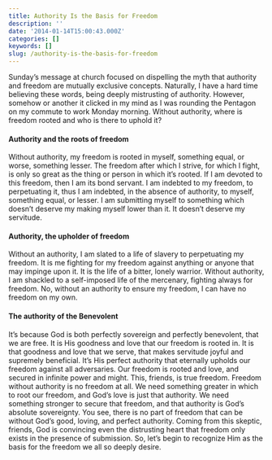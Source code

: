 ```yaml
---
title: Authority Is the Basis for Freedom
description: ''
date: '2014-01-14T15:00:43.000Z'
categories: []
keywords: []
slug: /authority-is-the-basis-for-freedom
---
```

Sunday’s message at church focused on dispelling the myth that authority and freedom are mutually exclusive concepts. Naturally, I have a hard time believing these words, being deeply mistrusting of authority. However, somehow or another it clicked in my mind as I was rounding the Pentagon on my commute to work Monday morning. Without authority, where is freedom rooted and who is there to uphold it?
#### Authority and the roots of freedom
Without authority, my freedom is rooted in myself, something equal, or worse, something lesser. The freedom after which I strive, for which I fight, is only so great as the thing or person in which it’s rooted. If I am devoted to this freedom, then I am its bond servant. I am indebted to my freedom, to perpetuating it, thus I am indebted, in the absence of authority, to myself, something equal, or lesser. I am submitting myself to something which doesn’t deserve my making myself lower than it. It doesn’t deserve my servitude.
#### Authority, the upholder of freedom
Without an authority, I am slated to a life of slavery to perpetuating my freedom. It is me fighting for my freedom against anything or anyone that may impinge upon it. It is the life of a bitter, lonely warrior. Without authority, I am shackled to a self-imposed life of the mercenary, fighting always for freedom. No, without an authority to ensure my freedom, I can have no freedom on my own.
#### The authority of the Benevolent
It’s because God is both perfectly sovereign and perfectly benevolent, that we are free. It is His goodness and love that our freedom is rooted in. It is that goodness and love that we serve, that makes servitude joyful and supremely beneficial. It’s His perfect authority that eternally upholds our freedom against all adversaries. Our freedom is rooted and love, and secured in infinite power and might. This, friends, is true freedom.
Freedom without authority is no freedom at all. We need something greater in which to root our freedom, and God’s love is just that authority. We need something stronger to secure that freedom, and that authority is God’s absolute sovereignty. You see, there is no part of freedom that can be without God’s good, loving, and perfect authority. Coming from this skeptic, friends, God is convincing even the distrusting heart that freedom only exists in the presence of submission. So, let’s begin to recognize Him as the basis for the freedom we all so deeply desire.
